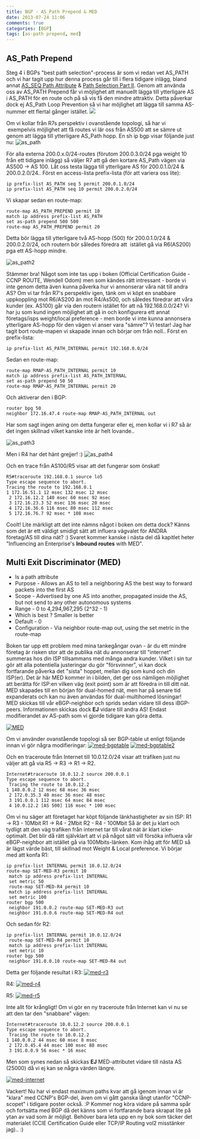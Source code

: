 ```yaml
---
title: BGP - AS_Path Prepend & MED
date: 2013-07-24 11:06
comments: true
categories: [BGP]
tags: [as-path prepend, med]
---
```

AS_Path Prepend
----------------

Steg 4 i BGPs "best path selection"-process är som vi redan vet AS_PATH och vi har tagit upp hur denna process går till i flera tidigare inlägg, bland annat [AS_SEQ Path Attribute](http://www.jonascollen.se/posts/bgp-as_seq-path-attribute-best-path-selection/) & [Path Selection Part II](http://www.jonascollen.se/posts/bgp-path-selection-part-ii-weight/). Genom att använda oss av AS_PATH Prepend får vi möjlighet att manuellt lägga till ytterligare AS i AS_PATH för en route och på så vis få den mindre attraktiv. Detta påverkar dock ej AS_Path Loop Prevention så vi har möjlighet att lägga till samma AS-nummer ett flertal gånger istället. 
![](/assets/images/2013/07/topologylocalpref.jpg) 

Om vi kollar från R7s perspektiv i ovanstående topologi, så har vi  exempelvis möjlighet att få routes vi lär oss från AS500 att se sämre ut genom att lägga till ytterligare AS_Path hopp. En sh ip bgp visar följande just nu: 
![as_path](/assets/images/2013/07/as_path.png) 

För alla externa 200.0.x.0/24-routes (förutom 200.0.3.0/24 pga weight 10 från ett tidigare inlägg) så väljer R7 att gå den kortare AS_Path vägen via AS500 -> AS 100. Låt oss testa lägga till ytterligare AS för 200.0.1.0/24 & 200.0.2.0/24.. Först en access-lista prefix-lista (för att variera oss lite):
```
ip prefix-list AS_PATH seq 5 permit 200.0.1.0/24
ip prefix-list AS_PATH seq 10 permit 200.0.2.0/24
```
Vi skapar sedan en route-map:
```
route-map AS_PATH_PREPEND permit 10
match ip address prefix-list AS_PATH
set as-path prepend 500 500
route-map AS_PATH_PREPEND permit 20
```
Detta bör lägga till ytterligare två AS-hopp (500) för 200.0.1.0/24 & 200.0.2.0/24, och routern bör således föredra att  istället gå via R6(AS200) pga ett AS-hopp mindre. 

![as_path2](/assets/images/2013/07/as_path2.png)

Stämmer bra! Något som inte tas upp i boken (Official Certification Guide - CCNP ROUTE, Wendell Odom) men som kändes rätt intressant - borde vi inte genom detta även kunna påverka hur vi annonserar våra nät till andra AS? Om vi tar från R7's perspektiv igen, tänk om vi köpt en snabbare uppkoppling mot R6/AS200 än mot R4/As500, och således föredrar att våra kunder (ex. AS100) går via den routern istället för att nå 192.168.0.0/24? Vi har ju som kund ingen möjlighet att gå in och konfigurera ett annat företags/isps weight/local preference - men borde vi inte kunna annonsera ytterligare AS-hopp för den vägen vi anser vara "sämre"? Vi testar! Jag har tagit bort route-mapen vi skapade innan och börjar om från noll.. Först en prefix-lista:

`ip prefix-list AS_PATH_INTERNAL permit 192.168.0.0/24`

Sedan en route-map:
```
route-map RMAP-AS_PATH_INTERNAL permit 10
match ip address prefix-list AS_PATH_INTERNAL 
set as-path prepend 50 50
route-map RMAP-AS_PATH_INTERNAL permit 20
```
Och aktiverar den i BGP:
```
router bpg 50
neighbor 172.16.47.4 route-map RMAP-AS_PATH_INTERNAL out
```
Har som sagt ingen aning om detta fungerar eller ej, men kollar vi i R7 så är det ingen skillnad vilket kanske inte är helt lovande.. 

![as_path3](/assets/images/2013/07/as_path3.png)

Men i R4 har det hänt grejjer! :) 
![as_path4](/assets/images/2013/07/as_path41.png) 

Och en trace från AS100/R5 visar att det fungerar som önskat!
```
R5#traceroute 192.168.0.1 source lo5
Type escape sequence to abort.
Tracing the route to 192.168.0.1
1 172.16.51.1 12 msec 132 msec 12 msec
 2 172.16.12.2 140 msec 60 msec 92 msec
 3 172.16.23.3 52 msec 136 msec 20 msec
 4 172.16.36.6 116 msec 80 msec 112 msec
 5 172.16.76.7 92 msec * 108 msec
```
Coolt! Lite märkligt att det inte nämns något i boken om detta dock? Känns som det är ett väldigt smidigt sätt att influera vägvalet för ANDRA företag/AS till dina nät? :) Svaret kommer kanske i nästa del då kapitlet heter "Influencing an Enterprise's **Inbound routes** with MED".

Multi Exit Discriminator (MED)
------------------------------

*   Is a path attribute
*   Purpose - Allows an AS to tell a neighboring AS the best way to forward packets into the first AS
*   Scope - Advertised by one AS into another, propagated inside the AS, but not send to any other autonomous systems
*   Range - 0 to 4,294,967,295 (2^32 - 1)
*   Which is best ? Smaller is better
*   Default - 0
*   Configuration - Via neighbor route-map out, using the set metric in the route-map

Boken tar upp ett problem med mina tankegångar ovan - är du ett mindre företag är risken stor att de publika nät du annonserar till "internet" summeras hos din ISP tillsammans med många andra kunder. Vilket i sin tur gör att alla potentiella justeringar du gör "försvinner", vi kan dock fortfarande påverka det "sista" hoppet, mellan dig som kund och din ISP(er). Det är här MED kommer in i bilden, det ger oss nämligen möjlighet att berätta för ISP:en vilken väg (exit point) som är att föredra in till ditt nät. MED skapades till en början för dual-homed nät, men har på senare tid expanderats och kan nu även användas för dual-multihomed lösningar! MED skickas till vår eBGP-neighbor och sprids sedan vidare till dess iBGP-peers. Informationen skickas dock **EJ** vidare till andra AS! Endast modifierandet av AS-path som vi gjorde tidigare kan göra detta. 

[![MED](/assets/images/2013/07/med.png)](/assets/images/2013/07/med.png) 

Om vi använder ovanstående topologi så ser BGP-table ut enligt följande innan vi gör några modifieringar: 
[![med-bgptable](/assets/images/2013/07/med-bgptable.png)](/assets/images/2013/07/med-bgptable.png) 
[![med-bgptable2](/assets/images/2013/07/med-bgptable2.png)](/assets/images/2013/07/med-bgptable2.png) 

Och en traceroute från Internet till 10.0.12.0/24 visar att trafiken just nu väljer att gå via R5 -> R3 -> R1 -> R2.
```
Internet#traceroute 10.0.12.2 source 200.0.0.1
Type escape sequence to abort.
 Tracing the route to 10.0.12.2
1 140.0.0.2 12 msec 68 msec 36 msec
 2 172.0.35.3 40 msec 36 msec 48 msec
 3 191.0.0.1 112 msec 64 msec 84 msec
 4 10.0.12.2 [AS 500] 116 msec * 100 msec
```
Om vi nu säger att företaget har köpt följande länkhastigheter av sin ISP: R1 -> R3 - 10Mbit R1 -> R4 - 2Mbit R2 - R4 - 100Mbit Så är det ju klart och tydligt att den väg trafiken från internet tar till vårat nät är klart icke-optimalt. Det blir då rätt självklart att vi på något sätt vill försöka influera vår eBGP-neighbor att istället gå via 100Mbits-länken. Kom ihåg att för MED så är lägst värde bäst, till skillnad mot Weight & Local preference. Vi börjar med att konfa R1:
```
ip prefix-list INTERNAL permit 10.0.12.0/24
route-map SET-MED-R3 permit 10
 match ip address prefix-list INTERNAL
 set metric 50
 route-map SET-MED-R4 permit 10
 match ip address prefix-list INTERNAL
 set metric 100
router bgp 500
 neighbor 191.0.0.2 route-map SET-MED-R3 out
 neighbor 191.0.0.6 route-map SET-MED-R4 out
```
Och sedan för R2:
```
ip prefix-list INTERNAL permit 10.0.12.0/24
 route-map SET-MED-R4 permit 10
 match ip address prefix-list INTERNAL
 set metric 10
router bgp 500
 neighbor 191.0.0.10 route-map SET-MED-R4 out
```
Detta ger följande resultat i R3: 
[![med-r3](/assets/images/2013/07/med-r31.png)](/assets/images/2013/07/med-r31.png) 

R4:
[![med-r4](/assets/images/2013/07/med-r41.png)](/assets/images/2013/07/med-r41.png) 

R5: 
[![med-r5](/assets/images/2013/07/med-r51.png)](/assets/images/2013/07/med-r51.png) 

Inte allt för krångligt! Om vi gör en ny traceroute från Internet kan vi nu se att den tar den "snabbare" vägen:
```
Internet#traceroute 10.0.12.2 source 200.0.0.1
Type escape sequence to abort.
 Tracing the route to 10.0.12.2
1 140.0.0.2 44 msec 60 msec 8 msec
 2 172.0.45.4 44 msec 100 msec 88 msec
 3 191.0.0.9 56 msec * 16 msec
```
Men som synes nedan så skickas **EJ** MED-attributet vidare till nästa AS (25000) då vi ej kan se några värden längre. 

[![med-internet](/assets/images/2013/07/med-internet.png)](/assets/images/2013/07/med-internet.png) 

Vackert! Nu har vi endast maximum paths kvar att gå igenom innan vi är "klara" med CCNP's BGP-del, även om vi gått ganska långt utanför "CCNP-scopet" i tidigare poster också. :P Kommer nog köra vidare på samma spår och fortsätta med BGP då det känns som vi fortfarande bara skrapat lite på ytan av vad som är möjligt. Behöver bara leta upp en ny bok som täcker det materialet (CCIE Certification Guide eller TCP/IP Routing vol2 misstänker jag).. :)
